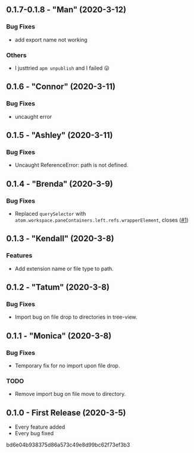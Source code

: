 
## 0.1.7-0.1.8 - "Man" (2020-3-12)

### Bug Fixes
* add export name not working

### Others
* I justtried `apm unpublish` and I failed 😛

## 0.1.6 - "Connor" (2020-3-11)

### Bug Fixes
* uncaught error

## 0.1.5 - "Ashley" (2020-3-11)

### Bug Fixes
* Uncaught ReferenceError: path is not defined.

## 0.1.4 - "Brenda" (2020-3-9)

### Bug Fixes
* Replaced `querySelector` with `atom.workspace.paneContainers.left.refs.wrapperElement`, closes ([#1](https://github.com/ElecTreeFrying/javascript-drag-import/issues/1))

## 0.1.3 - "Kendall" (2020-3-8)

### Features
* Add extension name or file type to path.

## 0.1.2 - "Tatum" (2020-3-8)

### Bug Fixes
* Import bug on file drop to directories in tree-view.

## 0.1.1 - "Monica" (2020-3-8)

### Bug Fixes
* Temporary fix for no import upon file drop.

### TODO
* Remove import bug on file move to directory.

## 0.1.0 - First Release (2020-3-5)
* Every feature added
* Every bug fixed


bd6e04b938375d86a573c49e8d99bc62f73ef3b3
